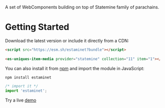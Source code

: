 A set of WebComponents building on top of Statemine family of parachains.

# Getting Started

Download the latest version or include it directly from a CDN:

```html
<script src="https://esm.sh/estaminet?bundle"></script>
​
<es-uniques-item-media provider="statemine" collection="11" item="1"></es-uniques-item-media>
```

You can also install it from [npm](https://www.npmjs.com/package/estaminet) and import the module in JavaScript:

```js
npm install estaminet

/* import it */
import 'estaminet';
```

Try a live [demo](https://jeluard.github.io/estaminet/)
